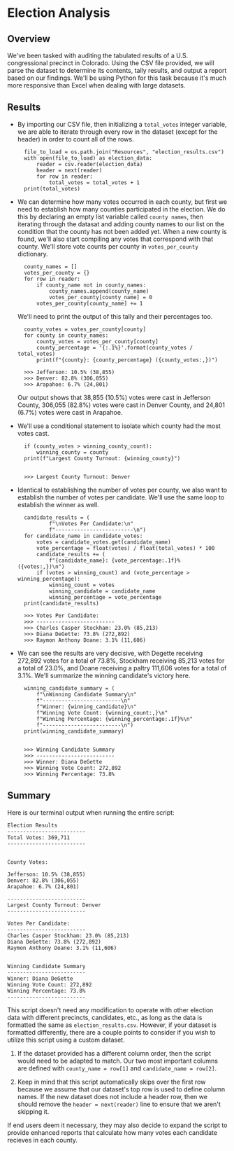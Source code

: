 # Election Analysis

## Overview

We've been tasked with auditing the tabulated results of a U.S. congressional precinct in Colorado. Using the CSV file provided, we will parse the dataset to determine its contents, tally results, and output a report based on our findings. We'll be using Python for this task because it's much more responsive than Excel when dealing with large datasets.

## Results

* By importing our CSV file, then initializing a `total_votes` integer variable, we are able to iterate through every row in the dataset (except for the header) in order to count all of the rows.

        file_to_load = os.path.join("Resources", "election_results.csv")
        with open(file_to_load) as election_data:
            reader = csv.reader(election_data)
            header = next(reader)
            for row in reader:
                total_votes = total_votes + 1
        print(total_votes)

* We can determine how many votes occurred in each county, but first we need to establish how many counties participated in the election. We do this by declaring an empty list variable called `county names`, then iterating through the datasat and adding county names to our list on the condition that the county has not been added yet. When a new county is found, we'll also start compiling any votes that correspond with that county. We'll store vote counts per county in `votes_per_county` dictionary.

		county_names = []
		votes_per_county = {}
		for row in reader:
		    if county_name not in county_names:
		        county_names.append(county_name)
		        votes_per_county[county_name] = 0
            votes_per_county[county_name] += 1

    We'll need to print the output of this tally and their percentages too. 

        county_votes = votes_per_county[county]
		for county in county_names:
	        county_votes = votes_per_county[county]
    	    county_percentage = '{:.1%}'.format(county_votes / total_votes)
	        print(f"{county}: {county_percentage} ({county_votes:,})")

		>>> Jefferson: 10.5% (38,855)
		>>> Denver: 82.8% (306,055)
		>>> Arapahoe: 6.7% (24,801)

    Our output shows that 38,855 (10.5%) votes were cast in Jefferson County, 306,055 (82.8%) votes were cast in Denver County, and 24,801 (6.7%) votes were cast in Arapahoe.

* We'll use a conditional statement to isolate which county had the most votes cast.

        if (county_votes > winning_county_count):
            winning_county = county
        print(f"Largest County Turnout: {winning_county}")


		>>> Largest County Turnout: Denver

* Identical to establishing the number of votes per county, we also want to establish the number of votes per candidate. We'll use the same loop to establish the winner as well.

	    candidate_results = (
	            f"\nVotes Per Candidate:\n"
	            f"-------------------------\n")
	    for candidate_name in candidate_votes:
	        votes = candidate_votes.get(candidate_name)
	        vote_percentage = float(votes) / float(total_votes) * 100
	        candidate_results += (
	            f"{candidate_name}: {vote_percentage:.1f}% ({votes:,})\n")
	        if (votes > winning_count) and (vote_percentage > winning_percentage):
	            winning_count = votes
	            winning_candidate = candidate_name
	            winning_percentage = vote_percentage
	    print(candidate_results)

		>>> Votes Per Candidate:
		>>> -------------------------
		>>> Charles Casper Stockham: 23.0% (85,213)
		>>> Diana DeGette: 73.8% (272,892)
		>>> Raymon Anthony Doane: 3.1% (11,606)

* We can see the results are very decisive, with Degette receiving 272,892 votes for a total of 73.8%, Stockham receiving 85,213 votes for a total of 23.0%, and Doane receiving a paltry 111,606 votes for a total of 3.1%. We'll summarize the winning candidate's victory here.

	    winning_candidate_summary = (
	        f"\nWinning Candidate Summary\n"
	        f"-------------------------\n"
	        f"Winner: {winning_candidate}\n"
	        f"Winning Vote Count: {winning_count:,}\n"
	        f"Winning Percentage: {winning_percentage:.1f}%\n"
	        f"-------------------------\n")
    	print(winning_candidate_summary)


		>>> Winning Candidate Summary
		>>> -------------------------
		>>> Winner: Diana DeGette
		>>> Winning Vote Count: 272,892
		>>> Winning Percentage: 73.8%

## Summary

Here is our terminal output when running the entire script:

	Election Results
	-------------------------
	Total Votes: 369,711
	-------------------------


	County Votes:

	Jefferson: 10.5% (38,855)
	Denver: 82.8% (306,055)
	Arapahoe: 6.7% (24,801)

	-------------------------
	Largest County Turnout: Denver
	-------------------------

	Votes Per Candidate:
	-------------------------
	Charles Casper Stockham: 23.0% (85,213)
	Diana DeGette: 73.8% (272,892)
	Raymon Anthony Doane: 3.1% (11,606)


	Winning Candidate Summary
	-------------------------
	Winner: Diana DeGette
	Winning Vote Count: 272,892
	Winning Percentage: 73.8%
	-------------------------

This script doesn't need any modification to operate with other election data with different precincts, candidates, etc., as long as the data is formatted the same as `election_results.csv`. However, if your dataset is formatted differently, there are a couple points to consider if you wish to utilize this script using a custom dataset.

1. If the dataset provided has a different column order, then the script would need to be adapted to match. Our two most important columns are defined with `county_name = row[1]` and `candidate_name = row[2]`.

2. Keep in mind that this script automatically skips over the first row because we assume that our dataset's top row is used to define column names. If the new dataset does not include a header row, then we should remove the `header = next(reader)` line to ensure that we aren't skipping it.

If end users deem it necessary, they may also decide to expand the script to provide enhanced reports that calculate how many votes each candidate recieves in each county.